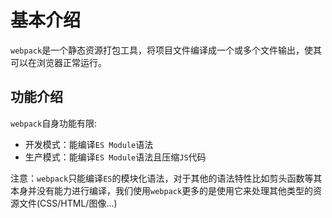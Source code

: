 # 基本介绍

`webpack`是一个静态资源打包工具，将项目文件编译成一个或多个文件输出，使其可以在浏览器正常运行。

## 功能介绍

`webpack`自身功能有限:

* 开发模式：能编译`ES Module`语法
* 生产模式：能编译`ES Module`语法且压缩`JS`代码

注意：`webpack`只能编译`ES`的模块化语法，对于其他的语法特性比如剪头函数等其本身并没有能力进行编译，我们使用`webpack`更多的是使用它来处理其他类型的资源文件(CSS/HTML/图像...)

